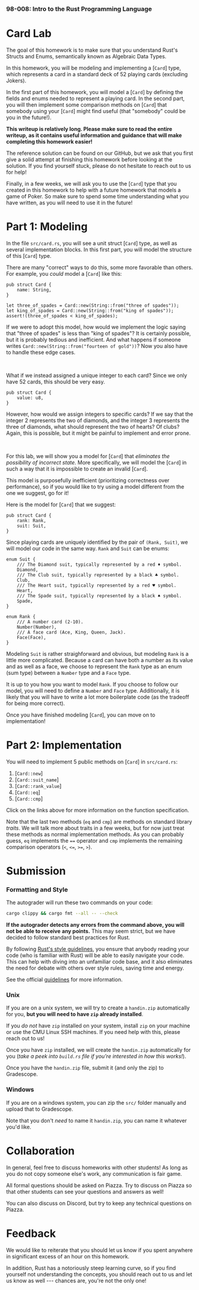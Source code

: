 ### 98-008: Intro to the Rust Programming Language

# Card Lab

The goal of this homework is to make sure that you understand Rust's Structs and Enums, semantically
known as Algebraic Data Types.

In this homework, you will be modeling and implementing a [`Card`] type, which represents a card in
a standard deck of 52 playing cards (excluding Jokers).

In the first part of this homework, you will model a [`Card`] by defining the fields and enums
needed to represent a playing card. In the second part, you will then implement some comparison
methods on [`Card`] that somebody using your [`Card`] might find useful (that "somebody" could be
you in the future!).

**This writeup is relatively long. Please make sure to read the entire writeup, as it contains
useful information and guidance that will make completing this homework easier!**

The reference solution can be found on our GitHub, but we ask that you first give a solid attempt at
finishing this homework before looking at the solution. If you find yourself stuck, please do not
hesitate to reach out to us for help!

Finally, in a few weeks, we will ask you to use the [`Card`] type that you created in this homework
to help with a future homework that models a game of Poker. So make sure to spend some time
understanding what you have written, as you will need to use it in the future!

# Part 1: Modeling

In the file `src/card.rs`, you will see a unit struct [`Card`] type, as well as several
implementation blocks. In this first part, you will model the structure of this [`Card`] type.

There are many "correct" ways to do this, some more favorable than others. For example, you _could_
model a [`Card`] like this:

```rust,ignore
pub struct Card {
    name: String,
}

let three_of_spades = Card::new(String::from("three of spades"));
let king_of_spades = Card::new(String::from("king of spades"));
assert!(three_of_spades < king_of_spades);
```

If we were to adopt this model, how would we implement the logic saying that "three of spades" is
less than "king of spades"? It is certainly possible, but it is probably tedious and inefficient.
And what happens if someone writes `Card::new(String::from("fourteen of gold"))`? Now you also have
to handle these edge cases.

<br>

What if we instead assigned a unique integer to each card? Since we only have 52 cards, this should
be very easy.

```rust,ignore
pub struct Card {
    value: u8,
}
```

However, how would we assign integers to specific cards? If we say that the integer 2
represents the two of diamonds, and the integer 3 represents the three of diamonds, what should
represent the two of hearts? Of clubs? Again, this is possible, but it might be painful to implement
and error prone.

<br>

For this lab, we will show you a model for [`Card`] that _eliminates the possibility of incorrect
state_. More specifically, we will model the [`Card`] in such a way that it is impossible to create
an invalid [`Card`].

This model is purposefully inefficient (prioritizing correctness over performance), so if you would
like to try using a model different from the one we suggest, go for it!

Here is the model for [`Card`] that we suggest:

```rust,ignore
pub struct Card {
    rank: Rank,
    suit: Suit,
}
```

Since playing cards are uniquely identified by the pair of `(Rank, Suit)`, we will model our code in
the same way. `Rank` and `Suit` can be enums:

```rust,ignore
enum Suit {
    /// The Diamond suit, typically represented by a red ♦ symbol.
    Diamond,
    /// The Club suit, typically represented by a black ♣ symbol.
    Club,
    /// The Heart suit, typically represented by a red ♥ symbol.
    Heart,
    /// The Spade suit, typically represented by a black ♠ symbol.
    Spade,
}

enum Rank {
    /// A number card (2-10).
    Number(Number),
    /// A face card (Ace, King, Queen, Jack).
    Face(Face),
}
```

Modeling `Suit` is rather straighforward and obvious, but modeling `Rank` is a little more
complicated. Because a card can have both a number as its value and as well as a face, we choose to
represent the `Rank` type as an enum (sum type) between a `Number` type and a `Face` type.

It is up to you how you want to model `Rank`. If you choose to follow our model, you will need to
define a `Number` and `Face` type. Additionally, it is likely that you will have to write a lot more
boilerplate code (as the tradeoff for being more correct).

Once you have finished modeling [`Card`], you can move on to implementation!

# Part 2: Implementation

You will need to implement 5 public methods on [`Card`] in `src/card.rs`:

1. [`Card::new`]
2. [`Card::suit_name`]
3. [`Card::rank_value`]
4. [`Card::eq`]
5. [`Card::cmp`]

Click on the links above for more information on the function specification.

Note that the last two methods (`eq` and `cmp`) are methods on standard library _traits_. We will
talk more about traits in a few weeks, but for now just treat these methods as normal implementation
methods. As you can probably guess, `eq` implements the `==` operator and `cmp` implements the
remaining comparison operators (`<`, `<=`, `>=`, `>`).

# Submission

### Formatting and Style

The autograder will run these two commands on your code:

```sh
cargo clippy && cargo fmt --all -- --check
```

**If the autograder detects any errors from the command above, you will not be able to receive**
**any points.** This may seem strict, but we have decided to follow standard best practices for
Rust.

By following [Rust's style guidelines](https://doc.rust-lang.org/stable/style-guide/), you ensure
that anybody reading your code (who is familiar with Rust) will be able to easily navigate your
code. This can help with diving into an unfamiliar code base, and it also eliminates the need for
debate with others over style rules, saving time and energy.

See the official [guidelines](https://doc.rust-lang.org/stable/style-guide/) for more information.

### Unix

If you are on a unix system, we will try to create a `handin.zip` automatically for you,
**but you will need to have `zip` already installed**.

If you _do not_ have `zip` installed on your system, install `zip` on your machine or use the CMU
Linux SSH machines. If you need help with this, please reach out to us!

Once you have `zip` installed, we will create the `handin.zip` automatically for you (_take a peek_
_into `build.rs` file if you're interested in how this works!_).

Once you have the `handin.zip` file, submit it (and only the zip) to Gradescope.

### Windows

If you are on a windows system, you can zip the `src/` folder manually and upload that to
Gradescope.

Note that you don't _need_ to name it `handin.zip`, you can name it whatever you'd like.

# Collaboration

In general, feel free to discuss homeworks with other students! As long as you do not copy someone
else's work, any communication is fair game.

All formal questions should be asked on Piazza. Try to discuss on Piazza so that other students can
see your questions and answers as well!

You can also discuss on Discord, but try to keep any technical questions on Piazza.

# Feedback

We would like to reiterate that you should let us know if you spent anywhere in significant excess
of an hour on this homework.

In addition, Rust has a notoriously steep learning curve, so if you find yourself not understanding
the concepts, you should reach out to us and let us know as well --- chances are, you're not the
only one!
